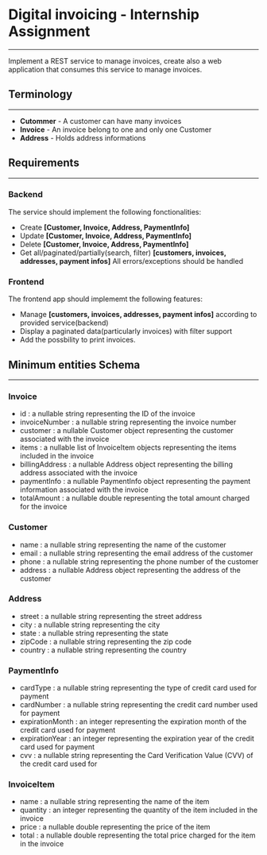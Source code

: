 # Digital invoicing - Internship Assignment
---

Implement a REST service to manage invoices, create also a web application that consumes this service to manage invoices.

## Terminology
---

- **Cutommer** - A customer can have many invoices
- **Invoice** - An invoice belong to one and only one Customer
- **Address** - Holds address informations

## Requirements
---
### Backend
The service should implement the following fonctionalities:
- Create **[Customer, Invoice, Address, PaymentInfo]**
- Update **[Customer, Invoice, Address, PaymentInfo]**
- Delete **[Customer, Invoice, Address, PaymentInfo]**
- Get all/paginated/partially(search, filter) **[customers, invoices, addresses, payment infos]**
All errors/exceptions should be handled

### Frontend
The frontend app should implememt the following features:
- Manage **[customers, invoices, addresses, payment infos]** according to provided service(backend)
- Display a paginated data(particularly invoices) with filter support
- Add the possbility to print invoices.

## Minimum entities Schema
---
### Invoice
-  id : a nullable string representing the ID of the invoice 
-  invoiceNumber : a nullable string representing the invoice number 
-  customer : a nullable  Customer  object representing the customer associated with the invoice 
-  items : a nullable list of  InvoiceItem  objects representing the items included in the invoice 
-  billingAddress : a nullable  Address  object representing the billing address associated with the invoice 
-  paymentInfo :  a nullable  PaymentInfo  object representing the payment information associated with the invoice 
-  totalAmount : a nullable double representing the total amount charged for the invoice 
### Customer
-  name : a nullable string representing the name of the customer 
-  email : a nullable string representing the email address of the customer 
-  phone : a nullable string representing the phone number of the customer 
-  address : a nullable  Address  object representing the address of the customer 
### Address
-  street : a nullable string representing the street address 
-  city : a nullable string representing the city 
-  state : a nullable string representing the state 
-  zipCode : a nullable string representing the zip code 
-  country : a nullable string representing the country 
### PaymentInfo
-  cardType : a nullable string representing the type of credit card used for payment 
-  cardNumber : a nullable string representing the credit card number used for payment 
-  expirationMonth : an integer representing the expiration month of the credit card used for payment 
-  expirationYear : an integer representing the expiration year of the credit card used for payment 
-  cvv : a nullable string representing the Card Verification Value (CVV) of the credit card used for 
### InvoiceItem
-  name : a nullable string representing the name of the item 
-  quantity : an integer representing the quantity of the item included in the invoice 
-  price : a nullable double representing the price of the item 
-  total : a nullable double representing the total price charged for the item in the invoice 
